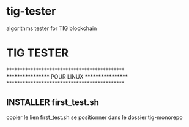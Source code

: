 # tig-tester
algorithms tester for TIG blockchain 
<H1>TIG TESTER</H1>
********************************************<br/>
**************** POUR LINUX ****************<br/>
********************************************<br/>
<h2>INSTALLER first_test.sh</h2>
copier le lien first_test.sh
se positionner dans le dossier tig-monorepo

